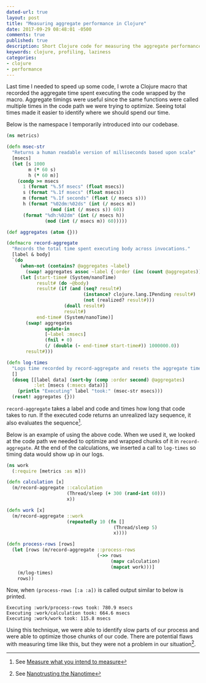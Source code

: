 ```yaml
---
dated-url: true
layout: post
title: "Measuring aggregate performance in Clojure"
date: 2017-09-29 08:48:01 -0500
comments: true
published: true
description: Short Clojure code for measuring the aggregate performance of chunks of code.
keywords: clojure, profiling, laziness
categories: 
- clojure
- performance
---
```


Last time I needed to speed up some code, I wrote a Clojure macro that recorded the aggregate time spent executing the code wrapped by the macro. Aggregate timings were useful since the same functions were called multiple times in the code path we were trying to optimize. Seeing total times made it easier to identify where we should spend our time.

Below is the namespace I temporarily introduced into our codebase.

```clojure
(ns metrics)

(defn msec-str
  "Returns a human readable version of milliseconds based upon scale"
  [msecs]
  (let [s 1000
        m (* 60 s)
        h (* 60 m)]
    (condp >= msecs
      1 (format "%.5f msecs" (float msecs))
      s (format "%.1f msecs" (float msecs))
      m (format "%.1f seconds" (float (/ msecs s)))
      h (format "%02dm:%02ds" (int (/ msecs m))
                (mod (int (/ msecs s)) 60))
      (format "%dh:%02dm" (int (/ msecs h))
              (mod (int (/ msecs m)) 60)))))

(def aggregates (atom {}))

(defmacro record-aggregate
  "Records the total time spent executing body across invocations."
  [label & body]
  `(do
     (when-not (contains? @aggregates ~label)
       (swap! aggregates assoc ~label {:order (inc (count @aggregates))}))
     (let [start-time# (System/nanoTime)
           result# (do ~@body)
           result# (if (and (seq? result#)
                            (instance? clojure.lang.IPending result#)
                            (not (realized? result#)))
                     (doall result#)
                     result#)
           end-time# (System/nanoTime)]
       (swap! aggregates
              update-in
              [~label :msecs]
              (fnil + 0)
              (/ (double (- end-time# start-time#)) 1000000.0))
       result#)))

(defn log-times
  "Logs time recorded by record-aggregate and resets the aggregate times."
  []
  (doseq [[label data] (sort-by (comp :order second) @aggregates)
          :let [msecs (:msecs data)]]
    (println "Executing" label "took:" (msec-str msecs)))
  (reset! aggregates {}))
```

`record-aggregate` takes a label and code and times how long that code takes to run. If the executed code returns an unrealized lazy sequence, it also evaluates the sequence[^1].

Below is an example of using the above code. When we used it, we looked at the code path we needed to optimize and wrapped chunks of it in `record-aggregate`. At the end of the calculations, we inserted a call to `log-times` so timing data would show up in our logs.


```clojure
(ns work
  (:require [metrics :as m]))

(defn calculation [x]
  (m/record-aggregate ::calculation
                      (Thread/sleep (+ 300 (rand-int 60)))
                      x))

(defn work [x]
  (m/record-aggregate ::work
                      (repeatedly 10 (fn []
                                       (Thread/sleep 5)
                                       x))))

(defn process-rows [rows]
  (let [rows (m/record-aggregate ::process-rows
                                 (->> rows
                                      (mapv calculation)
                                      (mapcat work)))]
    (m/log-times)
    rows))
```

Now, when `(process-rows [:a :a])` is called output similar to below is printed.

```
Executing :work/process-rows took: 780.9 msecs
Executing :work/calculation took: 664.6 msecs
Executing :work/work took: 115.8 msecs
```

Using this technique, we were able to identify slow parts of our process and were able to optimize those chunks of our code. There are potential flaws with measuring time like this, but they were not a problem in our situation[^2].

[^1]: See [Measure what you intend to measure](/blog/2016/12/31/measure-what-you-intended-to-measure/)
[^2]: See [Nanotrusting the Nanotime](https://shipilev.net/blog/2014/nanotrusting-nanotime/)
